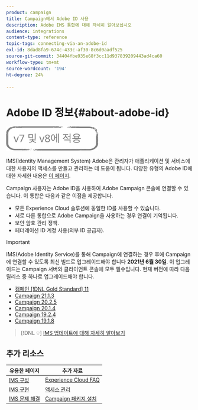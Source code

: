 ```yaml
---
product: campaign
title: Campaign에서 Adobe ID 사용
description: Adobe IMS 통합에 대해 자세히 알아보십시오
audience: integrations
content-type: reference
topic-tags: connecting-via-an-adobe-id
exl-id: 8dad8fa9-674c-433c-af30-8c6d0aadf525
source-git-commit: 34404fbe935e68f3cc11d937839209443ad4ca60
workflow-type: tm+mt
source-wordcount: '194'
ht-degree: 24%

---
```


# Adobe ID 정보{#about-adobe-id}

![](../../assets/common.svg)

IMS(Identity Management System) Adobe은 관리자가 애플리케이션 및 서비스에 대한 사용자의 액세스를 만들고 관리하는 데 도움이 됩니다. 다양한 유형의 Adobe ID에 대한 자세한 내용은 [이 페이지](https://helpx.adobe.com/enterprise/using/identity.html).

Campaign 사용자는 Adobe ID을 사용하여 Adobe Campaign 콘솔에 연결할 수 있습니다. 이 통합은 다음과 같은 이점을 제공합니다.

*  모든 Experience Cloud 솔루션에 동일한 ID를 사용할 수 있습니다.
* 서로 다른 통합으로 Adobe Campaign을 사용하는 경우 연결이 기억됩니다.
* 보안 암호 관리 정책.
* 페더레이션 ID 계정 사용(외부 ID 공급자).


>[!IMPORTANT]
>
>IMS(Adobe Identity Service)를 통해 Campaign에 연결하는 경우 후에 Campaign에 연결할 수 있도록 최신 빌드로 업그레이드해야 합니다 **2021년 6월 30일**. 이 업그레이드는 Campaign 서버와 클라이언트 콘솔에 모두 필수입니다. 현재 버전에 따라 다음 릴리스 중 하나로 업그레이드해야 합니다.
>
> * [캠페인 [!DNL Gold Standard] 11](../../rn/using/gold-standard.md)
> * [Campaign 21.1.3](../../rn/using/latest-release.md)
> * [Campaign 20.2.5](../../rn/using/release--20-2.md)
> * [Campaign 20.1.4](../../rn/using/release--20-1.md)
> * [Campaign 19.2.4](../../rn/using/release--19-2.md)
> * [Campaign 19.1.8](../../rn/using/release--19-1.md)

>
> [!DNL :bulb:] [IMS 업데이트에 대해 자세히 알아보기](../../technotes/using/ims-updates.md)

## 추가 리소스

| 유용한 페이지 | 추가 자료 |
|---|---|
| [IMS 구성](../../integrations/using/configuring-ims.md) | [Experience Cloud FAQ](https://experienceleague.adobe.com/docs/core-services/interface/manage-users-and-products/faq.html) |
| [IMS 구현](../../integrations/using/implementing-ims.md) | [액세스 관리](../../platform/using/access-management.md) |
| [IMS 문제 해결](../../integrations/using/ims-troubleshooting.md) | [Campaign 패키지 설치](../../installation/using/installing-campaign-standard-packages.md) |
